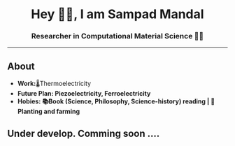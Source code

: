 <h1 align="center"> Hey 🙋‍♂️, I am Sampad Mandal</h1>
<h3 align="center">Researcher in Computational Material Science 👨‍💻 </h3>
<hr/>
<h2> About</h2>
<ul>
  <li><b>Work:</b>🌡️Thermoelectricity</li>
  <li><b>Future Plan:<b/> Piezoelectricity, Ferroelectricity</li>
  <li><b>Hobies:</b> 📚Book (Science, Philosophy, Science-history) reading | 🌳Planting and farming</li>
</ul>



<h2>Under develop. Comming soon ....</h2>
